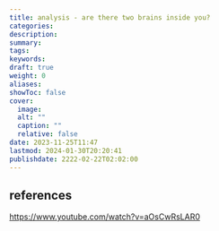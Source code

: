 ```yaml
---
title: analysis - are there two brains inside you?
categories: 
description: 
summary: 
tags: 
keywords: 
draft: true
weight: 0
aliases: 
showToc: false
cover:
  image: 
  alt: ""
  caption: ""
  relative: false
date: 2023-11-25T11:47
lastmod: 2024-01-30T20:20:41
publishdate: 2222-02-22T02:02:00
---
```




























## references

<https://www.youtube.com/watch?v=aOsCwRsLAR0>

